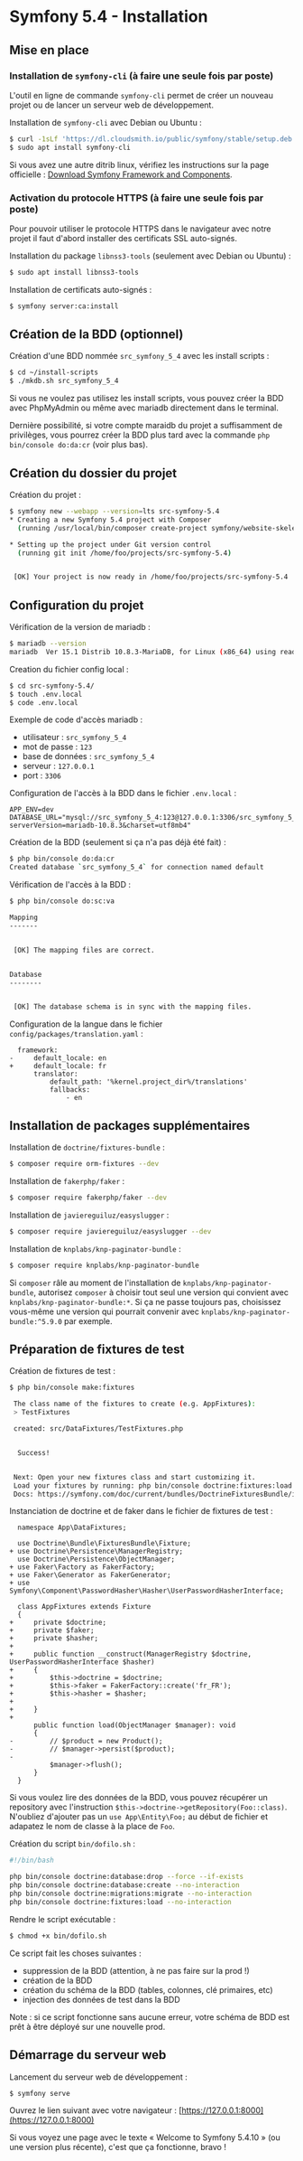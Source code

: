 # Symfony 5.4 - Installation

## Mise en place

### Installation de `symfony-cli` (à faire une seule fois par poste)

L'outil en ligne de commande `symfony-cli` permet de créer un nouveau projet ou de lancer un serveur web de développement.

Installation de `symfony-cli` avec Debian ou Ubuntu :

```bash
$ curl -1sLf 'https://dl.cloudsmith.io/public/symfony/stable/setup.deb.sh' | sudo -E bash
$ sudo apt install symfony-cli
```

Si vous avez une autre ditrib linux, vérifiez les instructions sur la page officielle : [Download Symfony Framework and Components](https://symfony.com/download).

### Activation du protocole HTTPS (à faire une seule fois par poste)

Pour pouvoir utiliser le protocole HTTPS dans le navigateur avec notre projet il faut d'abord installer des certificats SSL auto-signés.

Installation du package `libnss3-tools` (seulement avec Debian ou Ubuntu) :

```bash
$ sudo apt install libnss3-tools
```

Installation de certificats auto-signés :

```bash
$ symfony server:ca:install
```

## Création de la BDD (optionnel)

Création d'une BDD nommée `src_symfony_5_4` avec les install scripts :

```bash
$ cd ~/install-scripts
$ ./mkdb.sh src_symfony_5_4
```

Si vous ne voulez pas utilisez les install scripts, vous pouvez créer la BDD avec PhpMyAdmin ou même avec mariadb directement dans le terminal.

Dernière possibilité, si votre compte maraidb du projet a suffisamment de privilèges, vous pourrez créer la BDD plus tard avec la commande `php bin/console do:da:cr` (voir plus bas).

## Création du dossier du projet

Création du projet :

```bash
$ symfony new --webapp --version=lts src-symfony-5.4
* Creating a new Symfony 5.4 project with Composer
  (running /usr/local/bin/composer create-project symfony/website-skeleton /home/foo/projects/src-symfony-5.4 5.4.* --no-interaction)

* Setting up the project under Git version control
  (running git init /home/foo/projects/src-symfony-5.4)


 [OK] Your project is now ready in /home/foo/projects/src-symfony-5.4

```

## Configuration du projet

Vérification de la version de mariadb :

```bash
$ mariadb --version
mariadb  Ver 15.1 Distrib 10.8.3-MariaDB, for Linux (x86_64) using readline 5.1
```

Creation du fichier config local :

```bash
$ cd src-symfony-5.4/
$ touch .env.local
$ code .env.local
```

Exemple de code d'accès mariadb :

- utilisateur : `src_symfony_5_4`
- mot de passe : `123`
- base de données : `src_symfony_5_4`
- serveur : `127.0.0.1`
- port : `3306`

Configuration de l'accès à la BDD dans le fichier `.env.local` :

```
APP_ENV=dev
DATABASE_URL="mysql://src_symfony_5_4:123@127.0.0.1:3306/src_symfony_5_4?serverVersion=mariadb-10.8.3&charset=utf8mb4"
```

Création de la BDD (seulement si ça n'a pas déjà été fait) :

```bash
$ php bin/console do:da:cr
Created database `src_symfony_5_4` for connection named default
```

Vérification de l'accès à la BDD :

```bash
$ php bin/console do:sc:va

Mapping
-------


 [OK] The mapping files are correct.


Database
--------


 [OK] The database schema is in sync with the mapping files.


```

Configuration de la langue dans le fichier `config/packages/translation.yaml` :

```diff-yaml
  framework:
-     default_locale: en
+     default_locale: fr
      translator:
          default_path: '%kernel.project_dir%/translations'
          fallbacks:
              - en
```

## Installation de packages supplémentaires

Installation de `doctrine/fixtures-bundle` :

```bash
$ composer require orm-fixtures --dev
```

Installation de `fakerphp/faker` :

```bash
$ composer require fakerphp/faker --dev
```

Installation de `javiereguiluz/easyslugger` :

```bash
$ composer require javiereguiluz/easyslugger --dev
```

Installation de `knplabs/knp-paginator-bundle` :

```bash
$ composer require knplabs/knp-paginator-bundle
```

Si `composer` râle au moment de l'installation de `knplabs/knp-paginator-bundle`, autorisez `composer` à choisir tout seul une version qui convient avec `knplabs/knp-paginator-bundle:*`.
Si ça ne passe toujours pas, choisissez vous-même une version qui pourrait convenir avec `knplabs/knp-paginator-bundle:^5.9.0` par exemple.

## Préparation de fixtures de test

Création de fixtures de test :

```bash
$ php bin/console make:fixtures

 The class name of the fixtures to create (e.g. AppFixtures):
 > TestFixtures

 created: src/DataFixtures/TestFixtures.php


  Success!


 Next: Open your new fixtures class and start customizing it.
 Load your fixtures by running: php bin/console doctrine:fixtures:load
 Docs: https://symfony.com/doc/current/bundles/DoctrineFixturesBundle/index.html
```

Instanciation de doctrine et de faker dans le fichier de fixtures de test :

```diff-php
  namespace App\DataFixtures;

  use Doctrine\Bundle\FixturesBundle\Fixture;
+ use Doctrine\Persistence\ManagerRegistry;
  use Doctrine\Persistence\ObjectManager;
+ use Faker\Factory as FakerFactory;
+ use Faker\Generator as FakerGenerator;
+ use Symfony\Component\PasswordHasher\Hasher\UserPasswordHasherInterface;

  class AppFixtures extends Fixture
  {
+     private $doctrine;
+     private $faker;
+     private $hasher;
+
+     public function __construct(ManagerRegistry $doctrine, UserPasswordHasherInterface $hasher)
+     {
+         $this->doctrine = $doctrine;
+         $this->faker = FakerFactory::create('fr_FR');
+         $this->hasher = $hasher;
+
+     }
+
      public function load(ObjectManager $manager): void
      {
-         // $product = new Product();
-         // $manager->persist($product);
-
          $manager->flush();
      }
  }
```

Si vous voulez lire des données de la BDD, vous pouvez récupérer un repository avec l'instruction `$this->doctrine->getRepository(Foo::class)`.
N'oubliez d'ajouter pas un `use App\Entity\Foo;` au début de fichier et adapatez le nom de classe à la place de `Foo`.

Création du script `bin/dofilo.sh` :

```bash
#!/bin/bash

php bin/console doctrine:database:drop --force --if-exists
php bin/console doctrine:database:create --no-interaction
php bin/console doctrine:migrations:migrate --no-interaction
php bin/console doctrine:fixtures:load --no-interaction
```

Rendre le script exécutable :

```bash
$ chmod +x bin/dofilo.sh
```

Ce script fait les choses suivantes :

- suppression de la BDD (attention, à ne pas faire sur la prod !)
- création de la BDD
- création du schéma de la BDD (tables, colonnes, clé primaires, etc)
- injection des données de test dans la BDD

Note : si ce script fonctionne sans aucune erreur, votre schéma de BDD est prêt à être déployé sur une nouvelle prod.

## Démarrage du serveur web

Lancement du serveur web de développement :

```bash
$ symfony serve
```

Ouvrez le lien suivant avec votre navigateur : [https://127.0.0.1:8000](https://127.0.0.1:8000)

Si vous voyez une page avec le texte « Welcome to Symfony 5.4.10 » (ou une version plus récente), c'est que ça fonctionne, bravo !

